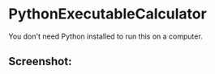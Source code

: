 # PythonExecutableCalculator
You don't need Python installed to run this on a computer.
## Screenshot:
